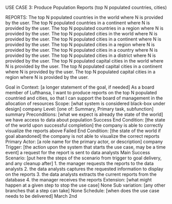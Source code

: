 USE CASE 3: Produce Population Reports (top N populated countries, cities)

REPORTS:
The top N populated countries in the world where N is provided by the user.
The top N populated countries in a continent where N is provided by the user.
The top N populated countries in a region where N is provided by the user.
The top N populated cities in the world where N is provided by the user.
The top N populated cities in a continent where N is provided by the user.
The top N populated cities in a region where N is provided by the user.
The top N populated cities in a country where N is provided by the user.
The top N populated cities in a district where N is provided by the user.
The top N populated capital cities in the world where N is provided by the user.
The top N populated capital cities in a continent where N is provided by the user.
The top N populated capital cities in a region where N is provided by the user.

Goal in Context: [a longer statement of the goal, if needed] As a board member of Lufthansa, I want to produce reports on the top N populated countried and cities, so that I can support the board of management in the allocation of resources
Scope: [what system is considered black-box under design] company
Level: [one of: Summary, Primary task, subfunction] summary
Preconditions: [what we expect is already the state of the world] we have access to data about population
Success End Condition: [the state of the world upon successful completion] the company is able to correctly visualize the reports above
Failed End Condition: [the state of the world if goal abandoned] the company is not able to visualize the correct reports
Primary Actor: [a role name for the primary actor, or description] company
Trigger: [the action upon the system that starts the use case, may be a time event] a request for the report is sent to data analysts
Main Success Scenario: [put here the steps of the scenario from trigger to goal delivery, and any cleanup after]
                        1. the manager requests the reports to the data analysts
                        2. the data analysts captures the requested information to display on the reports
                        3. the data analysts extracts the current reports from the database
                        4. the manager receives the reports
Extension: [what might happen at a given step to stop the use case] 
        None
Sub variation: [any other branches that a step can take] 
        None
Schedule: [when does the use case needs to be delivered]
        March 2nd